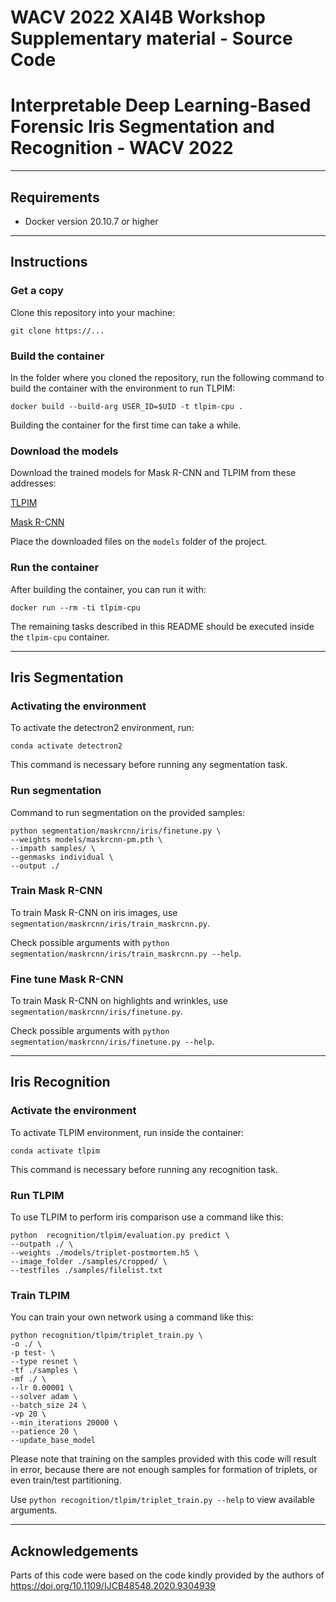 # WACV 2022 XAI4B Workshop Supplementary material - Source Code
# Interpretable Deep Learning-Based Forensic Iris Segmentation and Recognition - WACV 2022

---
## Requirements

- Docker version 20.10.7 or higher

---
## Instructions

### Get a copy
Clone this repository into your machine:
```
git clone https://...
```

### Build the container
In the folder where you cloned the repository, run the following command to build the container with the environment to run TLPIM:
```
docker build --build-arg USER_ID=$UID -t tlpim-cpu . 
```
Building the container for the first time can take a while.

### Download the models
Download the trained models for Mask R-CNN and TLPIM from these addresses:

[TLPIM](https://notredame.box.com/s/pn2woicmkhjqdcnzohvjltlntr8qr79c)

[Mask R-CNN](https://notredame.box.com/s/dnhqy7v32jhpv4qlzfbj2scbzbdxarvo)

Place the downloaded files on the `models` folder of the project.

### Run the container
After building the container, you can run it with:
```
docker run --rm -ti tlpim-cpu
```
The remaining tasks described in this README should be executed inside the `tlpim-cpu` container.

---
## Iris Segmentation

### Activating the environment
To activate the detectron2 environment, run: 
``` 
conda activate detectron2
```
This command is necessary before running any segmentation task.

### Run segmentation
Command to run segmentation on the provided samples: 
```
python segmentation/maskrcnn/iris/finetune.py \
--weights models/maskrcnn-pm.pth \
--impath samples/ \
--genmasks individual \
--output ./
```

### Train Mask R-CNN
To train Mask R-CNN on iris images, use `segmentation/maskrcnn/iris/train_maskrcnn.py`. 

Check possible arguments with `python segmentation/maskrcnn/iris/train_maskrcnn.py --help`.

### Fine tune Mask R-CNN
To train Mask R-CNN on highlights and wrinkles, use `segmentation/maskrcnn/iris/finetune.py`. 

Check possible arguments with `python segmentation/maskrcnn/iris/finetune.py --help`.

---
## Iris Recognition

### Activate the environment
To activate TLPIM environment, run inside the container: 
``` 
conda activate tlpim
```
This command is necessary before running any recognition task.

### Run TLPIM
To use TLPIM to perform iris comparison use a command like this:
```
python  recognition/tlpim/evaluation.py predict \
--outpath ./ \
--weights ./models/triplet-postmortem.h5 \
--image_folder ./samples/cropped/ \
--testfiles ./samples/filelist.txt
```

### Train TLPIM
You can train your own network using a command like this:
```
python recognition/tlpim/triplet_train.py \
-o ./ \
-p test- \
--type resnet \
-tf ./samples \
-mf ./ \
--lr 0.00001 \
--solver adam \
--batch_size 24 \
-vp 20 \
--min_iterations 20000 \
--patience 20 \
--update_base_model
```
Please note that training on the samples provided with this code will result in error, because there are not enough samples for formation of triplets, or even train/test partitioning.

Use `python recognition/tlpim/triplet_train.py --help` to view available arguments.

---
## Acknowledgements 
Parts of this code were based on the code kindly provided by the authors of https://doi.org/10.1109/IJCB48548.2020.9304939